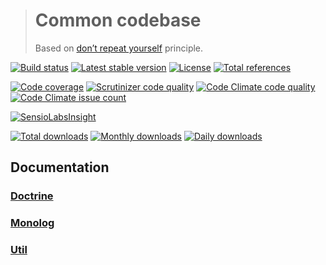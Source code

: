 > # Common codebase
>
> Based on [don’t repeat yourself](https://en.wikipedia.org/wiki/Don%27t_repeat_yourself) principle.

[![Build status](https://travis-ci.org/kamilsk/Common.svg)](https://travis-ci.org/kamilsk/Common)
[![Latest stable version](https://poser.pugx.org/kamilsk/common/v/stable.png)](https://packagist.org/packages/kamilsk/common)
[![License](https://poser.pugx.org/kamilsk/common/license.png)](https://packagist.org/packages/kamilsk/common)
[![Total references](https://www.versioneye.com/php/kamilsk:common/reference_badge.svg)](https://www.versioneye.com/php/kamilsk:common/references)

[![Code coverage](https://scrutinizer-ci.com/g/kamilsk/Common/badges/coverage.png?b=master)](https://scrutinizer-ci.com/g/kamilsk/Common/?branch=master)
[![Scrutinizer code quality](https://scrutinizer-ci.com/g/kamilsk/Common/badges/quality-score.png?b=master)](https://scrutinizer-ci.com/g/kamilsk/Common/?branch=master)
[![Code Climate code quality](https://codeclimate.com/github/kamilsk/Common/badges/gpa.svg)](https://codeclimate.com/github/kamilsk/Common)
[![Code Climate issue count](https://codeclimate.com/github/kamilsk/Common/badges/issue_count.svg)](https://codeclimate.com/github/kamilsk/Common)

[![SensioLabsInsight](https://insight.sensiolabs.com/projects/37088460-5995-43cd-9dcb-920ca502984d/big.png)](https://insight.sensiolabs.com/projects/37088460-5995-43cd-9dcb-920ca502984d)

[![Total downloads](https://poser.pugx.org/kamilsk/common/downloads.png)](https://packagist.org/packages/kamilsk/common)
[![Monthly downloads](https://poser.pugx.org/kamilsk/common/d/monthly.png)](https://packagist.org/packages/kamilsk/common)
[![Daily downloads](https://poser.pugx.org/kamilsk/common/d/daily.png)](https://packagist.org/packages/kamilsk/common)

## Documentation

### [Doctrine](docs/Doctrine.md)

### [Monolog](docs/Monolog.md)

### [Util](docs/Util.md)
